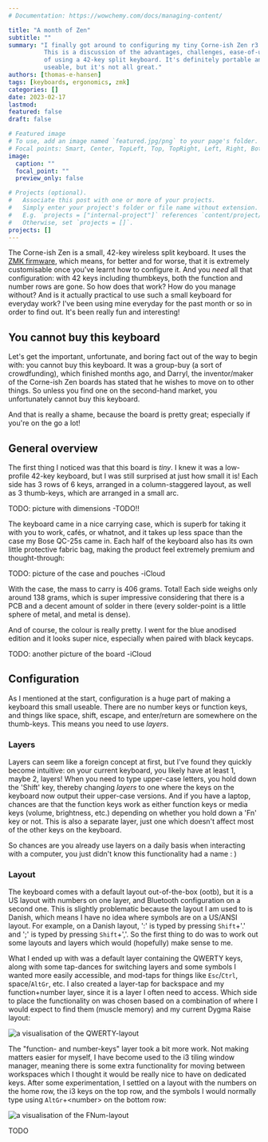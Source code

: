 ```yaml
---
# Documentation: https://wowchemy.com/docs/managing-content/

title: "A month of Zen"
subtitle: ""
summary: "I finally got around to configuring my tiny Corne-ish Zen r3 keyboard.
          This is a discussion of the advantages, challenges, ease-of-use, etc.
          of using a 42-key split keyboard. It's definitely portable and very
          useable, but it's not all great."
authors: [thomas-e-hansen]
tags: [keyboards, ergonomics, zmk]
categories: []
date: 2023-02-17
lastmod:
featured: false
draft: false

# Featured image
# To use, add an image named `featured.jpg/png` to your page's folder.
# Focal points: Smart, Center, TopLeft, Top, TopRight, Left, Right, BottomLeft, Bottom, BottomRight.
image:
  caption: ""
  focal_point: ""
  preview_only: false

# Projects (optional).
#   Associate this post with one or more of your projects.
#   Simply enter your project's folder or file name without extension.
#   E.g. `projects = ["internal-project"]` references `content/project/deep-learning/index.md`.
#   Otherwise, set `projects = []`.
projects: []
---
```


The Corne-ish Zen is a small, 42-key wireless split keyboard. It uses the
[ZMK firmware](https://zmk.dev),
which means, for better and for worse, that it is extremely customisable once
you've learnt how to configure it. And you _need_ all that configuration: with
42 keys including thumbkeys, both the function and number rows are gone. So how
does that work? How do you manage without? And is it actually practical to use
such a small keyboard for everyday work? I've been using mine everyday for the
past month or so in order to find out. It's been really fun and interesting!


## You cannot buy this keyboard

Let's get the important, unfortunate, and boring fact out of the way to begin
with: you cannot buy this keyboard. It was a group-buy (a sort of crowdfunding),
which finished months ago, and Darryl, the inventor/maker of the Corne-ish Zen
boards has stated that he wishes to move on to other things. So unless you find
one on the second-hand market, you unfortunately cannot buy this keyboard.

And that is really a shame, because the board is pretty great; especially if
you're on the go a lot!


## General overview

The first thing I noticed was that this board is _tiny_. I knew it was a
low-profile 42-key keyboard, but I was still surprised at just how small it is!
Each side has 3 rows of 6 keys, arranged in a column-staggered layout, as well
as 3 thumb-keys, which are arranged in a small arc.

TODO: picture with dimensions -TODO!!

The keyboard came in a nice carrying case, which is superb for taking it with
you to work, cafés, or whatnot, and it takes up less space than the case my Bose
QC-25s came in. Each half of the keyboard also has its own little protective
fabric bag, making the product feel extremely premium and thought-through:

TODO: picture of the case and pouches -iCloud

With the case, the mass to carry is 406 grams. Total! Each side weighs only
around 138 grams, which is super impressive considering that there is a PCB and
a decent amount of solder in there (every solder-point is a little sphere of
metal, and metal is dense).

And of course, the colour is really pretty. I went for the blue anodised edition
and it looks super nice, especially when paired with black keycaps.

TODO: another picture of the board -iCloud


## Configuration

As I mentioned at the start, configuration is a huge part of making a keyboard
this small useable. There are no number keys or function keys, and things like
space, shift, escape, and enter/return are somewhere on the thumb-keys. This
means you need to use _layers_.

### Layers

Layers can seem like a foreign concept at first, but I've found they quickly
become intuitive: on your current keyboard, you likely have at least 1, maybe 2,
layers! When you need to type upper-case letters, you hold down the 'Shift' key,
thereby changing _layers_ to one where the keys on the keyboard now output their
upper-case versions. And if you have a laptop, chances are that the function
keys work as either function keys or media keys (volume, brightness, etc.)
depending on whether you hold down a 'Fn' key or not. This is also a separate
layer, just one which doesn't affect most of the other keys on the keyboard.

So chances are you already use layers on a daily basis when interacting with a
computer, you just didn't know this functionality had a name  : )

### Layout

The keyboard comes with a default layout out-of-the-box (ootb), but it is a US
layout with numbers on one layer, and Bluetooth configuration on a second one.
This is slightly problematic because the layout I am used to is Danish, which
means I have no idea where symbols are on a US/ANSI layout. For example, on a
Danish layout, ':' is typed by pressing `Shift`+'.' and ';' is typed by pressing
`Shift`+','. So the first thing to do was to work out some layouts and layers
which would (hopefully) make sense to me.

<!-- TODO: move to a different blog post, if discuss at all?
I first encountered thumbkeys via the
[Dygma Raise](https://dygma.com/products/dygma-raise)
keyboard and have been a complete convict ever since. Once you get over the
initial learning bump, using your two strongest fingers for more than just the
spacebar is fantastic! As such, I wanted to move most functionality to the
thumb-keys.

It seemed sensible to have the default layer, which is the one the keyboard uses
when you turn it on, be the QWERTY-layer. To not have to re-learn too many
things, I tried keeping most functionality roughly where I would expect it to
be: `Alt` and `Ctrl` are on the left side; and `AltGr` and space are on the
right (I almost exclusively type space with my right thumb). Next, a bit of
layer trickery and thumbkey use: the leftmost thumbkey (the hardest to reach for
me) was assigned to "next layer" and "previous layer" (more on this in a second)
since that is functionality I will always deliberately be seeking out and so
I wanted it somewhere Some other parts
were transferred from my Raise layout: the large left thumb-key was assigned to
`Shift` and Windows (aka. Super or GUI), and the large right thumb-key was
assigned to return and right-`Ctrl`.
-->

What I ended up with was a default layer containing the QWERTY keys, along with
some tap-dances for switching layers and some symbols I wanted more easily
accessible, and mod-taps for things like `Esc`/`Ctrl`, space/`AltGr`, etc. I
also created a layer-tap for backspace and my function+number layer, since it is
a layer I often need to access. Which side to place the functionality on was
chosen based on a combination of where I would expect to find them (muscle
memory) and my current Dygma Raise layout:

![a visualisation of the QWERTY-layout](/media/zen-qwerty-layer.png)

The "function- and number-keys" layer took a bit more work. Not making
matters easier for myself, I have become used to the i3 tiling window manager,
meaning there is some extra functionality for moving between workspaces which I
thought it would be really nice to have on dedicated keys. After some
experimentation, I settled on a layout with the numbers on the home row, the i3
keys on the top row, and the symbols I would normally type using
`AltGr`+\<number\> on the bottom row:

![a visualisation of the FNum-layout](/media/zen-fnum-layer.png)

TODO

